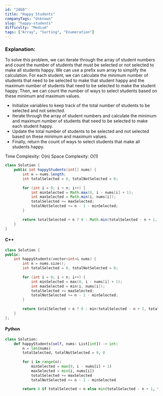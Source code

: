 ```yaml
---
id: "2860"
title: "Happy Students"
companyTags: "Unknown"
slug: "happy-students"
difficulty: "Medium"
tags: ["Array", "Sorting", "Enumeration"]
---
```


### Explanation:
To solve this problem, we can iterate through the array of student numbers and count the number of students that must be selected or not selected to make all students happy. We can use a prefix sum array to simplify the calculation. For each student, we can calculate the minimum number of students that need to be selected to make that student happy and the maximum number of students that need to be selected to make the student happy. Then, we can count the number of ways to select students based on these minimum and maximum values.

- Initialize variables to keep track of the total number of students to be selected and not selected.
- Iterate through the array of student numbers and calculate the minimum and maximum number of students that need to be selected to make each student happy.
- Update the total number of students to be selected and not selected based on these minimum and maximum values.
- Finally, return the count of ways to select students that make all students happy.

Time Complexity: O(n)
Space Complexity: O(1)

```java
class Solution {
    public int happyStudents(int[] nums) {
        int n = nums.length;
        int totalSelected = 0, totalNotSelected = 0;
        
        for (int i = 0; i < n; i++) {
            int minSelected = Math.max(0, i - nums[i] + 1);
            int maxSelected = Math.min(i, nums[i]);
            totalSelected += maxSelected;
            totalNotSelected += n - 1 - minSelected;
        }
        
        return totalSelected < n ? 0 : Math.min(totalSelected - n + 1, totalNotSelected + 1);
    }
}
```

#### C++
```cpp
class Solution {
public:
    int happyStudents(vector<int>& nums) {
        int n = nums.size();
        int totalSelected = 0, totalNotSelected = 0;
        
        for (int i = 0; i < n; i++) {
            int minSelected = max(0, i - nums[i] + 1);
            int maxSelected = min(i, nums[i]);
            totalSelected += maxSelected;
            totalNotSelected += n - 1 - minSelected;
        }
        
        return totalSelected < n ? 0 : min(totalSelected - n + 1, totalNotSelected + 1);
    }
};
```

#### Python
```python
class Solution:
    def happyStudents(self, nums: List[int]) -> int:
        n = len(nums)
        totalSelected, totalNotSelected = 0, 0
        
        for i in range(n):
            minSelected = max(0, i - nums[i] + 1)
            maxSelected = min(i, nums[i])
            totalSelected += maxSelected
            totalNotSelected += n - 1 - minSelected
        
        return 0 if totalSelected < n else min(totalSelected - n + 1, totalNotSelected + 1)
```